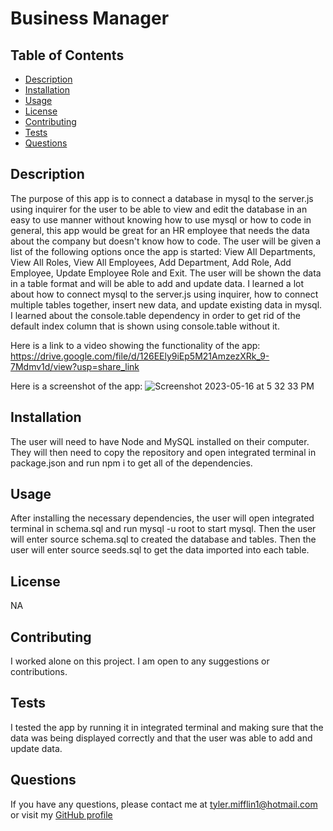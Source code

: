 # Business Manager

## Table of Contents
* [Description](#description)
* [Installation](#installation)
* [Usage](#usage)
* [License](#license)
* [Contributing](#contributing)
* [Tests](#tests)
* [Questions](#questions)
## Description
The purpose of this app is to connect a database in mysql to the server.js using inquirer for the user to be able to view and edit the database in an easy to use manner without knowing how to use mysql or how to code in general, this app would be great for an HR employee that needs the data about the company but doesn't know how to code. The user will be given a list of the following options once the app is started: View All Departments, View All Roles, View All Employees, Add Department, Add Role, Add Employee, Update Employee Role and Exit. The user will be shown the data in a table format and will be able to add and update data. I learned a lot about how to connect mysql to the server.js using inquirer, how to connect multiple tables together, insert new data, and update existing data in mysql. I learned about the console.table dependency in order to get rid of the default index column that is shown using console.table without it. 

Here is a link to a video showing the functionality of the app: https://drive.google.com/file/d/126EEly9iEp5M21AmzezXRk_9-7Mdmv1d/view?usp=share_link 

Here is a screenshot of the app: 
![Screenshot 2023-05-16 at 5 32 33 PM](https://github.com/tylermifflin/Business-Manager/assets/123903709/dd72a70b-3a37-4a13-bfe7-fcee2bef69c6)


## Installation
The user will need to have Node and MySQL installed on their computer. They will then need to copy the repository and open integrated terminal in package.json and run npm i to get all of the dependencies. 
## Usage
After installing the necessary dependencies, the user will open integrated terminal in schema.sql and run mysql -u root to start mysql. Then the user will enter source schema.sql to created the database and tables. Then the user will enter source seeds.sql to get the data imported into each table.
## License
NA
## Contributing
I worked alone on this project. I am open to any suggestions or contributions.
## Tests
I tested the app by running it in integrated terminal and making sure that the data was being displayed correctly and that the user was able to add and update data.
## Questions
If you have any questions, please contact me at [tyler.mifflin1@hotmail.com](mailto:tyler.mifflin1@hotmail.com) or visit my [GitHub profile](https://github.com/tylermifflin)
